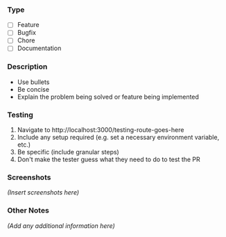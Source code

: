 ### Type

- [ ] Feature
- [ ] Bugfix
- [ ] Chore
- [ ] Documentation

### Description

- Use bullets
- Be concise
- Explain the problem being solved or feature being implemented

### Testing

1. Navigate to http://localhost:3000/testing-route-goes-here
2. Include any setup required (e.g. set a necessary environment variable, etc.)
3. Be specific (include granular steps)
4. Don't make the tester guess what they need to do to test the PR

### Screenshots

_(Insert screenshots here)_

### Other Notes

_(Add any additional information here)_
